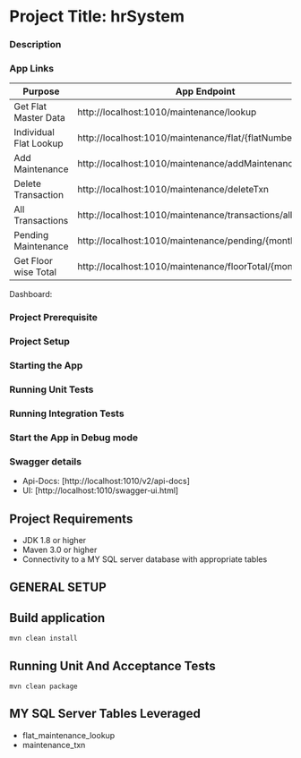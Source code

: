 # Project Title: hrSystem

### Description

###  App Links
   Purpose  | App Endpoint | 
   ---------|---------------
   Get Flat Master Data    | http://localhost:1010/maintenance/lookup
   Individual Flat Lookup  | http://localhost:1010/maintenance/flat/{flatNumber}
   Add Maintenance         | http://localhost:1010/maintenance/addMaintenance
   Delete Transaction      | http://localhost:1010/maintenance/deleteTxn
   All Transactions        | http://localhost:1010/maintenance/transactions/all
   Pending Maintenance     | http://localhost:1010/maintenance/pending/{month}/{year}
   Get Floor wise Total    | http://localhost:1010/maintenance/floorTotal/{month}/{year}
  
Dashboard: 


### Project Prerequisite


### Project Setup


### Starting the App


### Running Unit Tests


### Running Integration Tests

    
### Start the App in Debug mode

### Swagger details

- Api-Docs: [http://localhost:1010/v2/api-docs]
- UI: [http://localhost:1010/swagger-ui.html]
  
## Project Requirements
- JDK 1.8 or higher
- Maven 3.0 or higher
- Connectivity to a MY SQL server database with appropriate tables

## GENERAL SETUP

## Build application
`mvn clean install`

## Running Unit And Acceptance Tests
`mvn clean package`

## MY SQL Server Tables Leveraged
   - flat_maintenance_lookup
   - maintenance_txn
